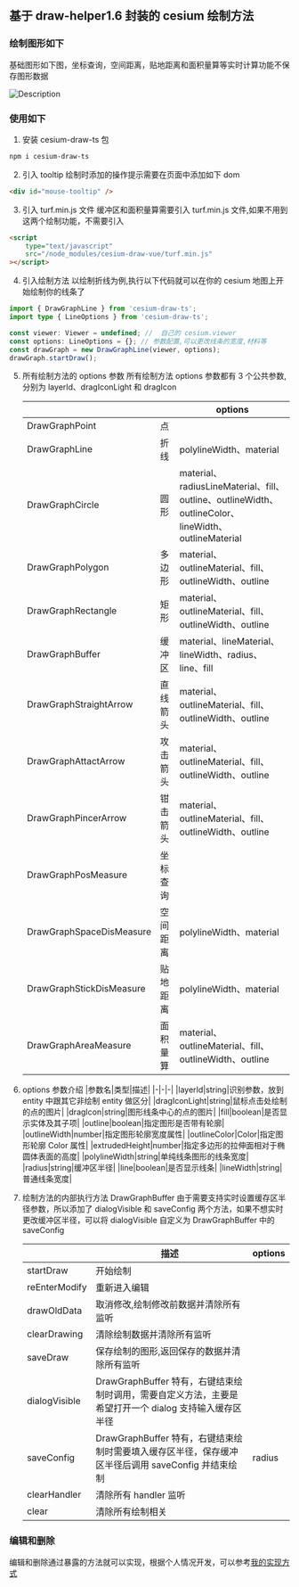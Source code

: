 ## 基于 draw-helper1.6 封装的 cesium 绘制方法

### 绘制图形如下

基础图形如下图，坐标查询，空间距离，贴地距离和面积量算等实时计算功能不保存图形数据

![Description](https://github.com/canbaoSama/cesium-draw/tree/main/src/assets/images/cesium-draw.png)

### 使用如下

1. 安装 cesium-draw-ts 包

```bash
npm i cesium-draw-ts
```

2. 引入 tooltip
   绘制时添加的操作提示需要在页面中添加如下 dom

```html
<div id="mouse-tooltip" />
```

3. 引入 turf.min.js 文件
   缓冲区和面积量算需要引入 turf.min.js 文件,如果不用到这两个绘制功能，不需要引入

```html
<script
    type="text/javascript"
    src="/node_modules/cesium-draw-vue/turf.min.js"
></script>
```

4. 引入绘制方法
   以绘制折线为例,执行以下代码就可以在你的 cesium 地图上开始绘制你的线条了

```ts
import { DrawGraphLine } from 'cesium-draw-ts';
import type { LineOptions } from 'cesium-draw-ts';

const viewer: Viewer = undefined; //  自己的 cesium.viewer
const options: LineOptions = {}; // 参数配置,可以更改线条的宽度,材料等
const drawGraph = new DrawGraphLine(viewer, options);
drawGraph.startDraw();
```

5. 所有绘制方法的 options 参数
   所有绘制方法 options 参数都有 3 个公共参数,分别为 layerId、dragIconLight 和 dragIcon

    |                          |          | options                                                                                             |
    | ------------------------ | -------- | --------------------------------------------------------------------------------------------------- |
    | DrawGraphPoint           | 点       |                                                                                                     |
    | DrawGraphLine            | 折线     | polylineWidth、material                                                                             |
    | DrawGraphCircle          | 圆形     | material、radiusLineMaterial、fill、outline、outlineWidth、outlineColor、lineWidth、outlineMaterial |
    | DrawGraphPolygon         | 多边形   | material、outlineMaterial、fill、outlineWidth、outline                                              |
    | DrawGraphRectangle       | 矩形     | material、outlineMaterial、fill、outlineWidth、outline                                              |
    | DrawGraphBuffer          | 缓冲区   | material、lineMaterial、lineWidth、radius、line、fill                                               |
    | DrawGraphStraightArrow   | 直线箭头 | material、outlineMaterial、fill、outlineWidth、outline                                              |
    | DrawGraphAttactArrow     | 攻击箭头 | material、outlineMaterial、fill、outlineWidth、outline                                              |
    | DrawGraphPincerArrow     | 钳击箭头 | material、outlineMaterial、fill、outlineWidth、outline                                              |
    | DrawGraphPosMeasure      | 坐标查询 |                                                                                                     |
    | DrawGraphSpaceDisMeasure | 空间距离 | polylineWidth、material                                                                             |
    | DrawGraphStickDisMeasure | 贴地距离 | polylineWidth、material                                                                             |
    | DrawGraphAreaMeasure     | 面积量算 | material、outlineMaterial、fill、outlineWidth、outline                                              |

6. options 参数介绍
   |参数名|类型|描述|
   |-|-|-|
   |layerId|string|识别参数，放到 entity 中跟其它非绘制 entity 做区分|
   |dragIconLight|string|鼠标点击处绘制的点的图片|
   |dragIcon|string|图形线条中心的点的图片|
   |fill|boolean|是否显示实体及其子项|
   |outline|boolean|指定图形是否带有轮廓|
   |outlineWidth|number|指定图形轮廓宽度属性|
   |outlineColor|Color|指定图形轮廓 Color 属性|
   |extrudedHeight|number|指定多边形的拉伸面相对于椭圆体表面的高度|
   |polylineWidth|string|单纯线条图形的线条宽度|
   |radius|string|缓冲区半径|
   |line|boolean|是否显示线条|
   |lineWidth|string|普通线条宽度|

7. 绘制方法的内部执行方法
   DrawGraphBuffer 由于需要支持实时设置缓存区半径参数，所以添加了 dialogVisible 和 saveConfig 两个方法，如果不想实时更改缓冲区半径，可以将 dialogVisible 自定义为 DrawGraphBuffer 中的 saveConfig

    |               | 描述                                                                                                   | options |
    | ------------- | ------------------------------------------------------------------------------------------------------ | ------- |
    | startDraw     | 开始绘制                                                                                               |         |
    | reEnterModify | 重新进入编辑                                                                                           |         |
    | drawOldData   | 取消修改,绘制修改前数据并清除所有监听                                                                  |         |
    | clearDrawing  | 清除绘制数据并清除所有监听                                                                             |         |
    | saveDraw      | 保存绘制的图形,返回保存的数据并清除所有监听                                                            |         |
    | dialogVisible | DrawGraphBuffer 特有，右键结束绘制时调用，需要自定义方法，主要是希望打开一个 dialog 支持输入缓存区半径 |         |
    | saveConfig    | DrawGraphBuffer 特有，右键结束绘制时需要填入缓存区半径，保存缓冲区半径后调用 saveConfig 并结束绘制     | radius  |
    | clearHandler  | 清除所有 handler 监听                                                                                  |         |
    | clear         | 清除所有绘制相关                                                                                       |         |

### 编辑和删除

编辑和删除通过暴露的方法就可以实现，根据个人情况开发，可以参考[我的实现方式](https://github.com/canbaoSama/cesium-draw/blob/main/src/components/DrawGraph.vue)
